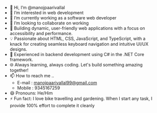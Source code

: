 - 👋 Hi, I’m @manojpaarivallal
- 👀 I’m interested in web development 
- 🌱 I’m currently working as a software web developer
- 💞️ I’m looking to collaborate on working
- 🚀 Building dynamic, user-friendly web applications with a focus on accessibility and performance.
- 💡 Passionate about HTML, CSS, JavaScript, and TypeScript, with a knack for creating seamless keyboard navigation and intuitive UI/UX designs.
- 🔧 Experienced in backend development using C# in the .NET Core framework.
- 🌐 Always learning, always coding. Let's build something amazing together!
- 📫 How to reach me ..
    - E-mail : manojpaarivallal99@gmail.com
    - Mobile : 9345167259
- 😄 Pronouns: He/Him
- ⚡ Fun fact: I love bike travelling and gardening. When I start any task, I provide 100% effort to complete it cleanly

<!---
manojpaarivallal99/manojpaarivallal99 is a ✨ special ✨ repository because its `README.md` (this file) appears on your GitHub profile.
You can click the Preview link to take a look at your changes.
--->
